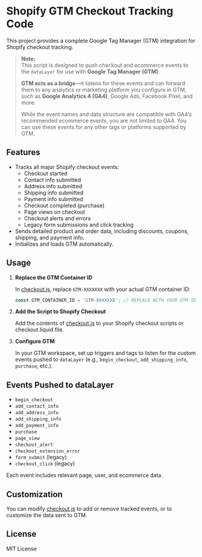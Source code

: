 # Shopify GTM Checkout Tracking Code

This project provides a complete Google Tag Manager (GTM) integration for Shopify checkout tracking.

> **Note:**  
> This script is designed to push checkout and ecommerce events to the `dataLayer` for use with **Google Tag Manager (GTM)**.  
> 
> **GTM acts as a bridge**—it listens for these events and can forward them to any analytics or marketing platform you configure in GTM, such as **Google Analytics 4 (GA4)**, Google Ads, Facebook Pixel, and more.
>
> While the event names and data structure are compatible with GA4’s recommended ecommerce events, you are not limited to GA4. You can use these events for any other tags or platforms supported by GTM.

## Features

- Tracks all major Shopify checkout events:
  - Checkout started
  - Contact info submitted
  - Address info submitted
  - Shipping info submitted
  - Payment info submitted
  - Checkout completed (purchase)
  - Page views on checkout
  - Checkout alerts and errors
  - Legacy form submissions and click tracking
- Sends detailed product and order data, including discounts, coupons, shipping, and payment info.
- Initializes and loads GTM automatically.

## Usage

1. **Replace the GTM Container ID**

   In [checkout.js](checkout.js), replace `GTM-XXXXXXX` with your actual GTM container ID:

   ```js
   const GTM_CONTAINER_ID = 'GTM-XXXXXXX'; // REPLACE WITH YOUR GTM ID
   ```

2. **Add the Script to Shopify Checkout**

   Add the contents of [checkout.js](checkout.js) to your Shopify checkout scripts or checkout.liquid file.

3. **Configure GTM**

   In your GTM workspace, set up triggers and tags to listen for the custom events pushed to `dataLayer` (e.g., `begin_checkout`, `add_shipping_info`, `purchase`, etc.).

## Events Pushed to dataLayer

- `begin_checkout`
- `add_contact_info`
- `add_address_info`
- `add_shipping_info`
- `add_payment_info`
- `purchase`
- `page_view`
- `checkout_alert`
- `checkout_extension_error`
- `form_submit` (legacy)
- `checkout_click` (legacy)

Each event includes relevant page, user, and ecommerce data.

## Customization

You can modify [checkout.js](checkout.js) to add or remove tracked events, or to customize the data sent to GTM.

## License

MIT License
